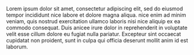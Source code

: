 Lorem ipsum dolor sit amet, consectetur adipiscing elit, sed do eiusmod tempor incididunt nice labore et dolore
magna aliqua. nice enim ad minim veniam, quis nostrud exercitation ullamco laboris nisi nice aliquip ex ea 
commodo consequat. Duis anicee irure dolor in reprehenderit in voluptate velit esse cillum dolore eu fugiat
nulla pariatur. Excepteur sint occaecat cupidatat non proident, sunt in culpa qui officia deserunt mollit
anim id est laborum.
